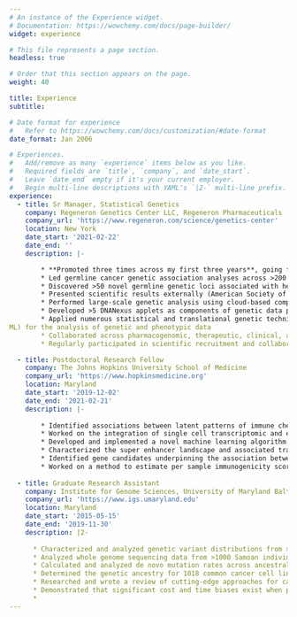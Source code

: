 ```yaml
---
# An instance of the Experience widget.
# Documentation: https://wowchemy.com/docs/page-builder/
widget: experience

# This file represents a page section.
headless: true

# Order that this section appears on the page.
weight: 40

title: Experience
subtitle:

# Date format for experience
#   Refer to https://wowchemy.com/docs/customization/#date-format
date_format: Jan 2006

# Experiences.
#   Add/remove as many `experience` items below as you like.
#   Required fields are `title`, `company`, and `date_start`.
#   Leave `date_end` empty if it's your current employer.
#   Begin multi-line descriptions with YAML's `|2-` multi-line prefix.
experience:
  - title: Sr Manager, Statistical Genetics
    company: Regeneron Genetics Center LLC, Regeneron Pharmaceuticals
    company_url: 'https://www.regeneron.com/science/genetics-center'
    location: New York
    date_start: '2021-02-22'
    date_end: ''
    description: |-

        * **Promoted three times across my first three years**, going from an individually contributing Sr Statistical Geneticist to a Sr Manager in a hybrid role with multiple direct reports and continued individual contribution.
        * Led germline cancer genetic association analyses across >200 EHR derived hematologic and oncologic phenotypes, resulting in >3 patent filings
        * Discovered >50 novel germline genetic loci associated with hematologic phenotypes (e.g. clonal hematopoiesis), including signals with therapeutic target potential
        * Presented scientific results externally (American Society of Human Genetics, American Society of Hematology, Institute for Translational Medicine and Therapeutics), and internally to senior R&D leadership (including the company co-founder and CSO)
        * Performed large-scale genetic analysis using cloud-based computational infrastructure (e.g. AWS, DNANexus)
        * Developed >5 DNANexus applets as components of genetic data processing pipelines
        * Applied numerous statistical and translational genetic techniques (e.g. GWAS, fine-mapping,
ML) for the analysis of genetic and phenotypic data
        * Collaborated across pharmacogenomic, therapeutic, clinical, and translational teams as part of multiple interdisciplinary human genetics projects
        * Regularly participated in scientific recruitment and collaboration building, and served on dozens of hiring committees across multiple research and development teams

  - title: Postdoctoral Research Fellow
    company: The Johns Hopkins University School of Medicine
    company_url: 'https://www.hopkinsmedicine.org'
    location: Maryland
    date_start: '2019-12-02'
    date_end: '2021-02-21'
    description: |-
    
        * Identified associations between latent patterns of immune checkpoint inhibitor response in melanoma and progression free survival
        * Worked on the integration of single cell transcriptomic and epigenomic sequencing data
        * Developed and implemented a novel machine learning algorithm that uses a top-scoring pairs approach to perform regression
        * Characterized the super enhancer landscape and associated transcription factor enrichements in head and neck squamous cell carcinoma
        * Identified gene candidates underpinning the association between vitamin D and head and neck cancer
        * Worked on a method to estimate per sample immunogenicity scores that derive from cancer-specific alternative splicing events
     
  - title: Graduate Research Assistant
    company: Institute for Genome Sciences, University of Maryland Baltimore
    company_url: 'https://www.igs.umaryland.edu'
    location: Maryland
    date_start: '2015-05-15'
    date_end: '2019-11-30'
    description: |2-
    
      * Characterized and analyzed genetic variant distributions from > 40,000 human genomes as part of the NHLBI TOPMed program
      * Analyzed whole genome sequencing data from >1000 Samoan individuals to study the evolutionary history of modern Samoa
      * Calculated and analyzed de novo mutation rates across ancestrally diverse human populations and discovered a mutation reduction in the Amish founder population
      * Determined the genetic ancestry for 1018 common cancer cell line models and identified gene expression and mutation differences from ancestrally diverse cancer cell lines
      * Researched and wrote a review of cutting-edge approaches for cancer detection and treatment via non-invasive liquid biopsy
      * Demonstrated that significant cost and time biases exist when performing clinical genetic variant prioritization on individuals with non-European ancestral backgrounds
      * 
---
```

